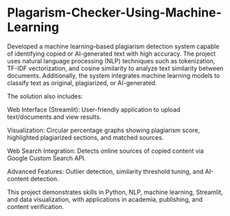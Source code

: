 # Plagarism-Checker-Using-Machine-Learning
Developed a machine learning–based plagiarism detection system capable of identifying copied or AI-generated text with high accuracy. The project uses natural language processing (NLP) techniques such as tokenization, TF-IDF vectorization, and cosine similarity to analyze text similarity between documents. Additionally, the system integrates machine learning models to classify text as original, plagiarized, or AI-generated.

The solution also includes:

Web Interface (Streamlit): User-friendly application to upload text/documents and view results.

Visualization: Circular percentage graphs showing plagiarism score, highlighted plagiarized sections, and matched sources.

Web Search Integration: Detects online sources of copied content via Google Custom Search API.

Advanced Features: Outlier detection, similarity threshold tuning, and AI-content detection.

This project demonstrates skills in Python, NLP, machine learning, Streamlit, and data visualization, with applications in academia, publishing, and content verification.
